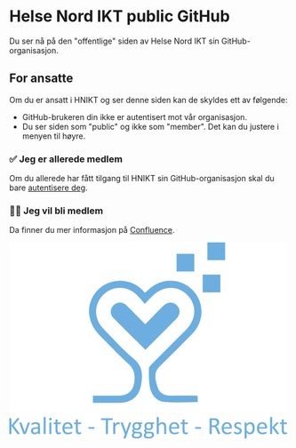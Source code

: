 <!--

███    ███     ██████     ████████    ██████     
████  ████    ██    ██       ██       ██   ██    
██ ████ ██    ██    ██       ██       ██   ██    
██  ██  ██    ██    ██       ██       ██   ██    
██      ██ ██  ██████  ██    ██    ██ ██████  ██  Message of the Day

Dette er den meldingen som vises på vår public facing GitHub-profil.

Siden skal kun redigeres av tjenesteteamet ansvarlig for GitHub. 

Se https://docs.helsenord.no/x/zr1RI

Veiledning for Markdown
  https://docs.github.com/github/writing-on-github/getting-started-with-writing-and-formatting-on-github/basic-writing-and-formatting-syntax
-->


# Helse Nord IKT public GitHub
Du ser nå på den "offentlige" siden av Helse Nord IKT sin GitHub-organisasjon.

## For ansatte
Om du er ansatt i HNIKT og ser denne siden kan de skyldes ett av følgende:

* GitHub-brukeren din ikke er autentisert mot vår organisasjon.
* Du ser siden som "public" og ikke som "member". Det kan du justere i menyen til høyre.

### ✅ Jeg er allerede medlem
Om du allerede har fått tilgang til HNIKT sin GitHub-organisasjon skal du bare [autentisere deg](https://github.com/orgs/HNIKT/sso).

### 🙋‍♀️ Jeg vil bli medlem
Da finner du mer informasjon på [Confluence](https://docs.helsenord.no/x/zr1RI).



![Helse Nord IKT sine verdier er Kvalitet, Trygghet og Respekt.](Verdier_pos.png)

